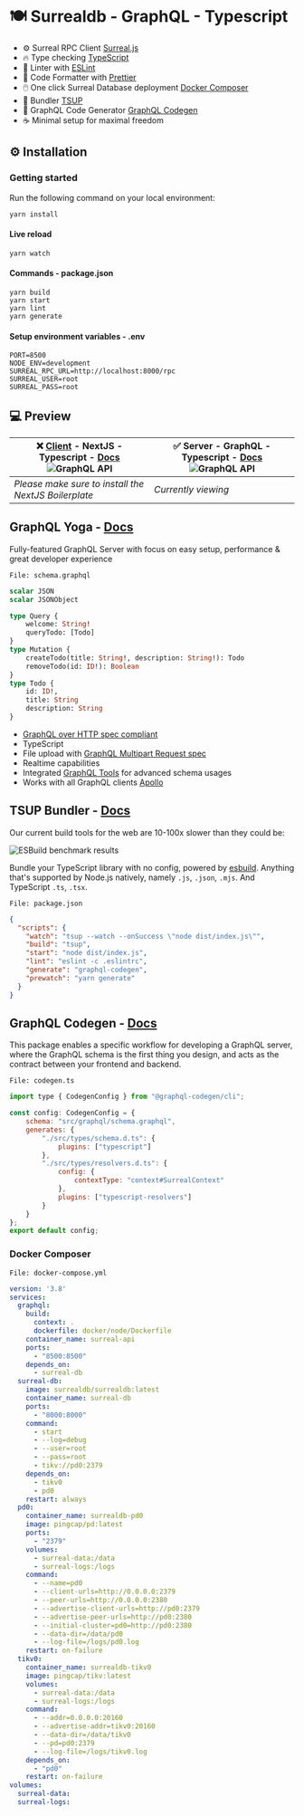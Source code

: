 
# 🍽️ Surrealdb - GraphQL - Typescript
-  ⚙️ Surreal RPC Client [Surreal.js](https://github.com/surrealdb/surrealdb.js#surrealdbjs)
-  🔥 Type checking  [TypeScript](https://www.typescriptlang.org/)
-  📏  Linter with  [ESLint](https://eslint.org/)
-  💖  Code Formatter with  [Prettier](https://prettier.io/)
-  🖱️  One click Surreal Database deployment [Docker Composer](https://docs.docker.com/compose/)
-  💯  Bundler [TSUP](https://github.com/egoist/tsup#%EF%B8%8F-install)
- 🤖  GraphQL Code Generator [GraphQL Codegen](https://www.the-guild.dev/graphql/codegen#live-demo)
- ☕  Minimal setup for maximal freedom

## ⚙️ Installation

### Getting started

Run the following command on your local environment:
```shell
yarn install
```

#### Live reload
```shell
yarn watch
```

#### Commands - package.json
```
yarn build
yarn start
yarn lint
yarn generate
```
#### Setup environment variables - .env
```env
PORT=8500  
NODE_ENV=development  
SURREAL_RPC_URL=http://localhost:8000/rpc  
SURREAL_USER=root  
SURREAL_PASS=root
```


## 💻 Preview
|❌ [Client](https://github.com/the-haus/surrealdb-nextjs-boilerplate) - NextJS - Typescript -  [Docs](https://github.com/the-haus/surrealdb-nextjs-boilerplate) ![GraphQL API](https://puu.sh/JqErT/00bfe4847c.gif) |✅  Server - GraphQL - Typescript - [Docs](#%EF%B8%8F-surrealdb---graphql---typescript) ![GraphQL API](https://puu.sh/JqEsq/7c552ac177.gif) |
|--|--|
| *Please make sure to install the NextJS Boilerplate* | *Currently viewing* |


## GraphQL Yoga - [Docs](https://github.com/dotansimha/graphql-yoga#graphql-yoga)

Fully-featured GraphQL Server with focus on easy setup, performance & great developer experience

    File: schema.graphql

```graphql
scalar JSON
scalar JSONObject

type Query {
    welcome: String!
    queryTodo: [Todo]
}
type Mutation {
    createTodo(title: String!, description: String!): Todo
    removeTodo(id: ID!): Boolean
}
type Todo {
    id: ID!,
    title: String
    description: String
}
```

-  [GraphQL over HTTP spec compliant](https://github.com/graphql/graphql-over-http)
-  TypeScript
-  File upload with  [GraphQL Multipart Request spec](https://github.com/jaydenseric/graphql-multipart-request-spec)
-  Realtime capabilities
- Integrated [GraphQL Tools](https://graphql-tools.com/) for advanced schema usages
- Works with all GraphQL clients [Apollo](https://www.apollographql.com/docs/react/)


## TSUP Bundler - [Docs](https://github.com/egoist/tsup#%EF%B8%8F-install)
Our current build tools for the web are 10-100x slower than they could be:

![ESBuild benchmark results](https://puu.sh/JqEpa/58719aabfe.png)

Bundle your TypeScript library with no config, powered by [esbuild](https://github.com/evanw/esbuild).
Anything that's supported by Node.js natively, namely `.js`, `.json`, `.mjs`. And TypeScript `.ts`, `.tsx`.

    File: package.json

```json
{
  "scripts": {
    "watch": "tsup --watch --onSuccess \"node dist/index.js\"",
    "build": "tsup",
    "start": "node dist/index.js",
    "lint": "eslint -c .eslintrc",
    "generate": "graphql-codegen",
    "prewatch": "yarn generate"
  }
}
```

## GraphQL Codegen - [Docs](https://www.graphql-yoga.com/docs)

This package enables a specific workflow for developing a GraphQL server, where the GraphQL schema is the first thing you design, and acts as the contract between your frontend and backend.

    File: codegen.ts
```js
import type { CodegenConfig } from "@graphql-codegen/cli";

const config: CodegenConfig = {
    schema: "src/graphql/schema.graphql",
    generates: {
        "./src/types/schema.d.ts": {
            plugins: ["typescript"]
        },
        "./src/types/resolvers.d.ts": {
            config: {
                contextType: "context#SurrealContext"
            },
            plugins: ["typescript-resolvers"]
        }
    }
};
export default config;
```
### Docker Composer
    File: docker-compose.yml
```yaml
version: '3.8'
services:
  graphql:
    build:
      context: .
      dockerfile: docker/node/Dockerfile
    container_name: surreal-api
    ports:
      - "8500:8500"
    depends_on:
      - surreal-db
  surreal-db:
    image: surrealdb/surrealdb:latest
    container_name: surreal-db
    ports:
      - "8000:8000"
    command:
      - start
      - --log=debug
      - --user=root
      - --pass=root
      - tikv://pd0:2379
    depends_on:
      - tikv0
      - pd0
    restart: always
  pd0:
    container_name: surrealdb-pd0
    image: pingcap/pd:latest
    ports:
      - "2379"
    volumes:
      - surreal-data:/data
      - surreal-logs:/logs
    command:
      - --name=pd0
      - --client-urls=http://0.0.0.0:2379
      - --peer-urls=http://0.0.0.0:2380
      - --advertise-client-urls=http://pd0:2379
      - --advertise-peer-urls=http://pd0:2380
      - --initial-cluster=pd0=http://pd0:2380
      - --data-dir=/data/pd0
      - --log-file=/logs/pd0.log
    restart: on-failure
  tikv0:
    container_name: surrealdb-tikv0
    image: pingcap/tikv:latest
    volumes:
      - surreal-data:/data
      - surreal-logs:/logs
    command:
      - --addr=0.0.0.0:20160
      - --advertise-addr=tikv0:20160
      - --data-dir=/data/tikv0
      - --pd=pd0:2379
      - --log-file=/logs/tikv0.log
    depends_on:
      - "pd0"
    restart: on-failure
volumes:
  surreal-data:
  surreal-logs:
  ```
